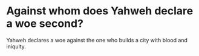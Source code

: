 # Against whom does Yahweh declare a woe second?

Yahweh declares a woe against the one who builds a city with blood and iniquity.
